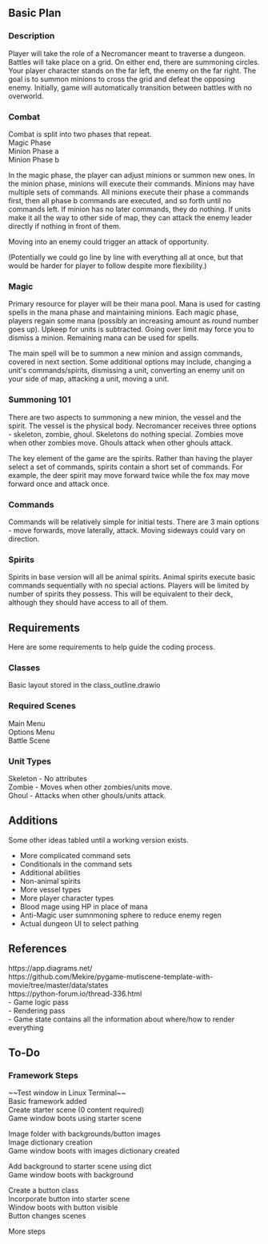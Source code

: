 <h2>Basic Plan</h2>

<h3>Description</h3>
Player will take the role of a Necromancer meant to traverse a dungeon.  Battles will take place on a grid.  On either end, there are summoning circles.  Your player character stands on the far left, the enemy on the far right.  The goal is to summon minions to cross the grid and defeat the opposing enemy.  Initially, game will automatically transition between battles with no overworld.<br>

<h3>Combat</h3>
Combat is split into two phases that repeat.<br>
Magic Phase<br>
Minion Phase a <br>
Minion Phase b<br>

In the magic phase, the player can adjust minions or summon new ones.  In the minion phase, minions will execute their commands.  Minions may have multiple sets of commands.  All minions execute their phase a commands first, then all phase b commands are executed, and so forth until no commands left.  If minion has no later commands, they do nothing.  If units make it all the way to other side of map, they can attack the enemy leader directly if nothing in front of them.<br>

Moving into an enemy could trigger an attack of opportunity.<br>

(Potentially we could go line by line with everything all at once, but that would be harder for player to follow despite more flexibility.)<br>

<h3>Magic</h3>
Primary resource for player will be their mana pool.  Mana is used for casting spells in the mana phase and maintaining minions.  Each magic phase, players regain some mana (possibly an increasing amount as round number goes up).  Upkeep for units is subtracted.  Going over limit may force you to dismiss a minion.  Remaining mana can be used for spells.

The main spell will be to summon a new minion and assign commands, covered in next section.  Some additional options may include, changing a unit's commands/spirits, dismissing a unit, converting an enemy unit on your side of map, attacking a unit, moving a unit.

<h3>Summoning 101</h3>
There are two aspects to summoning a new minion, the vessel and the spirit.  The vessel is the physical body.  Necromancer receives three options - skeleton, zombie, ghoul.  Skeletons do nothing special.  Zombies move when other zombies move.  Ghouls attack when other ghouls attack.

The key element of the game are the spirits.  Rather than having the player select a set of commands, spirits contain a short set of commands.  For example, the deer spirit may move forward twice while the fox may move forward once and attack once.

<h3>Commands</h3>
Commands will be relatively simple for initial tests.  There are 3 main options - move forwards, move laterally, attack.  Moving sideways could vary on direction.

<h3>Spirits</h3>
Spirits in base version will all be animal spirits.  Animal spirits execute basic commands sequentially with no special actions.  Players will be limited by number of spirits they possess.  This will be equivalent to their deck, although they should have access to all of them.


<h2>Requirements</h2>
Here are some requirements to help guide the coding process.<br>

<h3>Classes</h3>
Basic layout stored in the class_outline.drawio<br>

<h3>Required Scenes</h3>
Main Menu<br>
Options Menu<br>
Battle Scene<br>

<h3>Unit Types</h3>
Skeleton - No attributes<br>
Zombie - Moves when other zombies/units move.<br>
Ghoul - Attacks when other ghouls/units attack.<br>

<h2>Additions</h2>
Some other ideas tabled until a working version exists.<br>

- More complicated command sets <br>
- Conditionals in the command sets<br>
- Additional abilities<br>
- Non-animal spirits<br>
- More vessel types<br>
- More player character types<br>
- Blood mage using HP in place of mana<br>
- Anti-Magic user sumnmoning sphere to reduce enemy regen<br>
- Actual dungeon UI to select pathing<br>

<h2>References</h2>
https://app.diagrams.net/<br>
https://github.com/Mekire/pygame-mutiscene-template-with-movie/tree/master/data/states<br>
https://python-forum.io/thread-336.html<br>
- Game logic pass<br>
- Rendering pass<br>
- Game state contains all the information about where/how to render everything<br>

<h2>To-Do</h2>
<h3>Framework Steps</h3>
~~Test window in Linux Terminal~~<br>
Basic framework added<br>
Create starter scene (0 content required)<br>
Game window boots using starter scene<br>

Image folder with backgrounds/button images<br>
Image dictionary creation<br>
Game window boots with images dictionary created<br>

Add background to starter scene using dict<br>
Game window boots with background<br>

Create a button class<br>
Incorporate button into starter scene<br>
Window boots with button visible<br>
Button changes scenes<br>

More steps<br>
